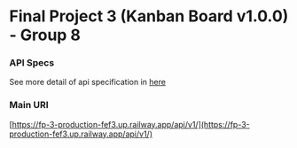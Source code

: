 # Final Project 3 (Kanban Board v1.0.0) - Group 8

### API Specs

See more detail of api specification in [here](https://fp-3-production-fef3.up.railway.app/api/v1/swagger/index.html)

### Main URI

[https://fp-3-production-fef3.up.railway.app/api/v1/](https://fp-3-production-fef3.up.railway.app/api/v1/)
